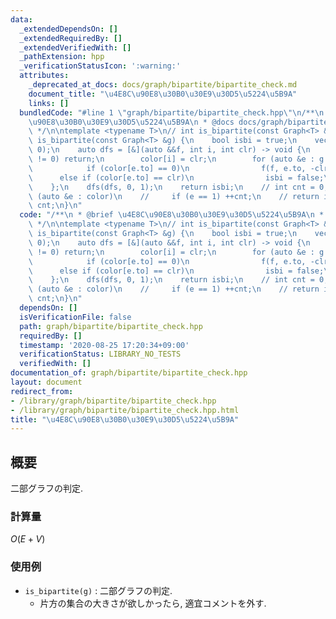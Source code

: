```yaml
---
data:
  _extendedDependsOn: []
  _extendedRequiredBy: []
  _extendedVerifiedWith: []
  _pathExtension: hpp
  _verificationStatusIcon: ':warning:'
  attributes:
    _deprecated_at_docs: docs/graph/bipartite/bipartite_check.md
    document_title: "\u4E8C\u90E8\u30B0\u30E9\u30D5\u5224\u5B9A"
    links: []
  bundledCode: "#line 1 \"graph/bipartite/bipartite_check.hpp\"\n/**\n * @brief \u4E8C\
    \u90E8\u30B0\u30E9\u30D5\u5224\u5B9A\n * @docs docs/graph/bipartite/bipartite_check.md\n\
    \ */\n\ntemplate <typename T>\n// int is_bipartite(const Graph<T> &g) {\nbool\
    \ is_bipartite(const Graph<T> &g) {\n    bool isbi = true;\n    vector<int> color(g.V,\
    \ 0);\n    auto dfs = [&](auto &&f, int i, int clr) -> void {\n        if (color[i]\
    \ != 0) return;\n        color[i] = clr;\n        for (auto &e : g.mat[i]) {\n\
    \            if (color[e.to] == 0)\n                f(f, e.to, -clr);\n      \
    \      else if (color[e.to] == clr)\n                isbi = false;\n        }\n\
    \    };\n    dfs(dfs, 0, 1);\n    return isbi;\n    // int cnt = 0;\n    // for\
    \ (auto &e : color)\n    //     if (e == 1) ++cnt;\n    // return isbi ? -1 :\
    \ cnt;\n}\n"
  code: "/**\n * @brief \u4E8C\u90E8\u30B0\u30E9\u30D5\u5224\u5B9A\n * @docs docs/graph/bipartite/bipartite_check.md\n\
    \ */\n\ntemplate <typename T>\n// int is_bipartite(const Graph<T> &g) {\nbool\
    \ is_bipartite(const Graph<T> &g) {\n    bool isbi = true;\n    vector<int> color(g.V,\
    \ 0);\n    auto dfs = [&](auto &&f, int i, int clr) -> void {\n        if (color[i]\
    \ != 0) return;\n        color[i] = clr;\n        for (auto &e : g.mat[i]) {\n\
    \            if (color[e.to] == 0)\n                f(f, e.to, -clr);\n      \
    \      else if (color[e.to] == clr)\n                isbi = false;\n        }\n\
    \    };\n    dfs(dfs, 0, 1);\n    return isbi;\n    // int cnt = 0;\n    // for\
    \ (auto &e : color)\n    //     if (e == 1) ++cnt;\n    // return isbi ? -1 :\
    \ cnt;\n}\n"
  dependsOn: []
  isVerificationFile: false
  path: graph/bipartite/bipartite_check.hpp
  requiredBy: []
  timestamp: '2020-08-25 17:20:34+09:00'
  verificationStatus: LIBRARY_NO_TESTS
  verifiedWith: []
documentation_of: graph/bipartite/bipartite_check.hpp
layout: document
redirect_from:
- /library/graph/bipartite/bipartite_check.hpp
- /library/graph/bipartite/bipartite_check.hpp.html
title: "\u4E8C\u90E8\u30B0\u30E9\u30D5\u5224\u5B9A"
---
```

## 概要

二部グラフの判定.

### 計算量

$O(E + V)$

### 使用例

* `is_bipartite(g)` : 二部グラフの判定.
  * 片方の集合の大きさが欲しかったら, 適宜コメントを外す.

